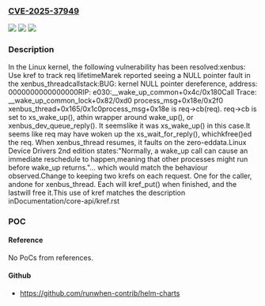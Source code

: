 ### [CVE-2025-37949](https://cve.mitre.org/cgi-bin/cvename.cgi?name=CVE-2025-37949)
![](https://img.shields.io/static/v1?label=Product&message=Linux&color=blue)
![](https://img.shields.io/static/v1?label=Version&message=fd8aa9095a95c02dcc35540a263267c29b8fda9d%3C%204d260a5558df4650eb87bc41b2c9ac2d6b2ba447%20&color=brighgreen)
![](https://img.shields.io/static/v1?label=Vulnerability&message=n%2Fa&color=brighgreen)

### Description

In the Linux kernel, the following vulnerability has been resolved:xenbus: Use kref to track req lifetimeMarek reported seeing a NULL pointer fault in the xenbus_threadcallstack:BUG: kernel NULL pointer dereference, address: 0000000000000000RIP: e030:__wake_up_common+0x4c/0x180Call Trace: <TASK> __wake_up_common_lock+0x82/0xd0 process_msg+0x18e/0x2f0 xenbus_thread+0x165/0x1c0process_msg+0x18e is req->cb(req).  req->cb is set to xs_wake_up(), athin wrapper around wake_up(), or xenbus_dev_queue_reply().  It seemslike it was xs_wake_up() in this case.It seems like req may have woken up the xs_wait_for_reply(), whichkfree()ed the req.  When xenbus_thread resumes, it faults on the zero-eddata.Linux Device Drivers 2nd edition states:"Normally, a wake_up call can cause an immediate reschedule to happen,meaning that other processes might run before wake_up returns."... which would match the behaviour observed.Change to keeping two krefs on each request.  One for the caller, andone for xenbus_thread.  Each will kref_put() when finished, and the lastwill free it.This use of kref matches the description inDocumentation/core-api/kref.rst

### POC

#### Reference
No PoCs from references.

#### Github
- https://github.com/runwhen-contrib/helm-charts

